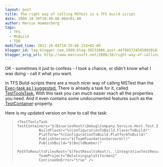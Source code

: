 ```yaml
---
layout: post
title: The right way of calling MSTest in a TFS build script
date: 2008-10-30T10:49:00.004+01:00
author: Marcus Hammarberg
tags:
  - TFS
  - MSBuild
  - TDD
modified_time: 2011-10-04T14:35:06.154+02:00
blogger_id: tag:blogger.com,1999:blog-36533086.post-4478037245458920181
blogger_orig_url: http://www.marcusoft.net/2008/10/right-way-of-calling-mstest-in-tfs.html
---
```


OK - sometimes it just to confess - I took a chance, or didn't know
what I was doing - call it what you want.

In TFS Build-scripts there are a much nicer way of calling MSTest than
the [Exec-task as I
suggested.](http://www.marcusoft.net/2008/10/how-to-run-mstest-with-publish.html)
There is already a task for it, called
[TestToolsTask.](http://msdn.microsoft.com/en-us/library/aa721750%28VS.80%29.aspx)
With this task you can much easier reach all the properties you need.
And it even contains some undocumented features such as the
[TestContainer](http://blogs.msdn.com/buckh/archive/2006/11/09/updated-version-of-new-testtoolstask.aspx)-property.

Here is my updated version on how to call the task:

>     <TestToolsTask   TestContainers="$(BinariesRoot)\Debug\Company.Service.Host.Test.Integration.dll"
>               BuildFlavor="%(ConfigurationToBuild.FlavorToBuild)"
>               Platform="%(ConfigurationToBuild.PlatformToBuild)"
>               PublishServer="$(TeamFoundationServerUrl)"
>               PublishBuild="$(BuildNumber)"
>               PathToResultsFilesRoot="$(TestResultsRoot)\..\IntegrationTestResults"
>               TeamProject="Betalningsplattformen2"
>               ContinueOnError="true" />
